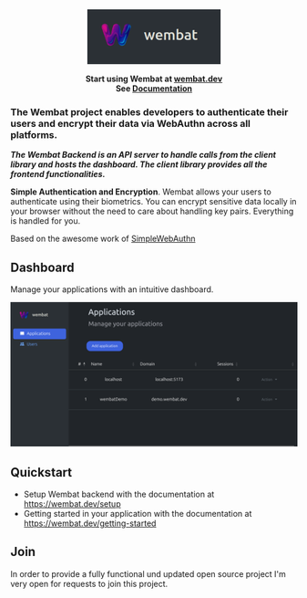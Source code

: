 <div align="center">
    <br/>
    <br/>
    <p align="center">
        <img width="234" src="/media/wembat_textlogo.png"/>
    </p>
</div>


<p align="center">
    <strong>
        Start using Wembat at <a href="https://wembat.dev">wembat.dev</a>
        <br/>
        See <a href="https://wembat.dev/introduction.html">Documentation</a>
        <br/>
    </strong>
</p>

### The Wembat project enables developers to authenticate their users and encrypt their data via WebAuthn across all platforms.

***The Wembat Backend is an API server to handle calls from the client library and hosts the dashboard. The client library provides all the frontend functionalities.***


**Simple Authentication and Encryption**.
Wembat allows your users to authenticate using their biometrics. You can encrypt sensitive data locally in your browser without the need to care about handling key pairs. Everything is handled for you.

Based on the awesome work of [SimpleWebAuthn](https://github.com/MasterKale/SimpleWebAuthn)

## Dashboard

Manage your applications with an intuitive dashboard.

![alt text](docs/dashboard.png)

## Quickstart

- Setup Wembat backend with the documentation at https://wembat.dev/setup
- Getting started in your application with the documentation at https://wembat.dev/getting-started

## Join

In order to provide a fully functional und updated open source project I'm very open for requests to join this project.
